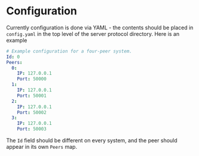 # Configuration

Currently configuration is done via YAML - the contents should be placed in
`config.yaml` in the top level of the server protocol directory. Here is an
example

```yaml
# Example configuration for a four-peer system. 
Id: 0
Peers:
  0:
    IP: 127.0.0.1
    Port: 50000
  1:
    IP: 127.0.0.1
    Port: 50001
  2:
    IP: 127.0.0.1
    Port: 50002
  3:
    IP: 127.0.0.1
    Port: 50003
```

The `Id` field should be different on every system, and the peer should appear
in its own `Peers` map.


